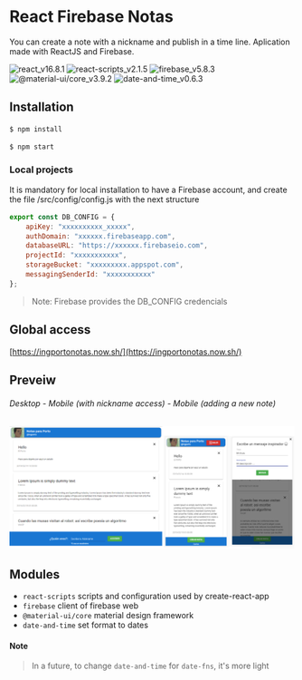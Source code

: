 # React Firebase Notas
You can create a note with a nickname and publish in a time line. Aplication made with ReactJS and Firebase.

![react_v16.8.1](https://img.shields.io/badge/react-v16.8.1-blue.svg)
![react-scripts_v2.1.5](https://img.shields.io/badge/react--scripts-v2.1.5-yellowgreen.svg)
![firebase_v5.8.3](https://img.shields.io/badge/firebase-v5.8.3-ff9800.svg)
![@material-ui/core_v3.9.2](https://img.shields.io/badge/%40material--ui%2Fcore-v3.9.2-2196f3.svg)
![date-and-time_v0.6.3](https://img.shields.io/badge/date--and--time-v0.6.3-lightgrey.svg)

## Installation

```bash
$ npm install
```
```bash
$ npm start
```

### Local projects

It is mandatory for local installation to have a Firebase account, and create the file /src/config/config.js with the next structure

```javascript
export const DB_CONFIG = {
    apiKey: "xxxxxxxxxx_xxxxx",
    authDomain: "xxxxxx.firebaseapp.com",
    databaseURL: "https://xxxxxx.firebaseio.com",
    projectId: "xxxxxxxxxxx",
    storageBucket: "xxxxxxxxx.appspot.com",
    messagingSenderId: "xxxxxxxxxxx"
};
```
> Note: Firebase provides the DB_CONFIG credencials

## Global access

[https://ingportonotas.now.sh/](https://ingportonotas.now.sh/)


## Preveiw
###### Desktop - Mobile (with nickname access) - Mobile (adding a new note)
![screenshot](./public/img/screenshot.png)


## Modules

* `react-scripts` scripts and configuration used by create-react-app 
* `firebase` client of firebase web 
* `@material-ui/core` material design framework
* `date-and-time` set format to dates

#### Note
> In a future, to change `date-and-time` for `date-fns`, it's more light
